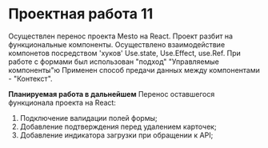 # Проектная работа 11

Осуществлен перенос проекта Mesto на React.
Проект разбит на функциональные компоненты.
Осуществлено взаимодействие компонетов посредством 'хуков' Use.state, Use.Effect, use.Ref.
При работе с формами был использован "подход" "Управляемые компоненты"ю
Применен способ предачи данных между компонентами - "Контекст".

**Планируемая работа в дальнейшем**
Перенос оставшегося функционала проекта на React:
1. Подключение валидации полей формы;
2. Добавление подтверждения перед удалением карточек;
3. Добавление индикатора загрузки при обращении к API;

